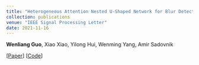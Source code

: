 ```yaml
---
title: "Heterogeneous Attention Nested U-Shaped Network for Blur Detection"
collection: publications
venue: "IEEE Signal Processing Letter"
date: 2021-11-16
---
```

**Wenliang Guo**, Xiao Xiao, Yilong Hui, Wenming Yang, Amir Sadovnik

[[Paper](https://ieeexplore.ieee.org/document/9616415)]
[[Code](https://github.com/WenliangGuo/HANUN)]